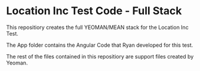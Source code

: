 # Location Inc Test Code - Full Stack

This repositiory creates the full YEOMAN/MEAN stack for the Location Inc Test.    

The App folder contains the Angular Code that Ryan developed for this test. 

The rest of the files contained in this repositiory are support files created by
Yeoman.  


